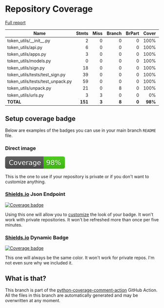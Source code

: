 # Repository Coverage

[Full report](https://htmlpreview.github.io/?https://github.com/edx/token-utils/blob/python-coverage-comment-action-data/htmlcov/index.html)

| Name                               |    Stmts |     Miss |   Branch |   BrPart |   Cover |   Missing |
|----------------------------------- | -------: | -------: | -------: | -------: | ------: | --------: |
| token\_utils/\_\_init\_\_.py       |        2 |        0 |        0 |        0 |    100% |           |
| token\_utils/api.py                |        6 |        0 |        0 |        0 |    100% |           |
| token\_utils/apps.py               |        3 |        0 |        0 |        0 |    100% |           |
| token\_utils/models.py             |        0 |        0 |        0 |        0 |    100% |           |
| token\_utils/sign.py               |       18 |        0 |        0 |        0 |    100% |           |
| token\_utils/tests/test\_sign.py   |       39 |        0 |        0 |        0 |    100% |           |
| token\_utils/tests/test\_unpack.py |       59 |        0 |        0 |        0 |    100% |           |
| token\_utils/unpack.py             |       21 |        0 |        8 |        0 |    100% |           |
| token\_utils/urls.py               |        3 |        3 |        0 |        0 |      0% |       4-7 |
|                          **TOTAL** |  **151** |    **3** |    **8** |    **0** | **98%** |           |


## Setup coverage badge

Below are examples of the badges you can use in your main branch `README` file.

### Direct image

[![Coverage badge](https://raw.githubusercontent.com/edx/token-utils/python-coverage-comment-action-data/badge.svg)](https://htmlpreview.github.io/?https://github.com/edx/token-utils/blob/python-coverage-comment-action-data/htmlcov/index.html)

This is the one to use if your repository is private or if you don't want to customize anything.

### [Shields.io](https://shields.io) Json Endpoint

[![Coverage badge](https://img.shields.io/endpoint?url=https://raw.githubusercontent.com/edx/token-utils/python-coverage-comment-action-data/endpoint.json)](https://htmlpreview.github.io/?https://github.com/edx/token-utils/blob/python-coverage-comment-action-data/htmlcov/index.html)

Using this one will allow you to [customize](https://shields.io/endpoint) the look of your badge.
It won't work with private repositories. It won't be refreshed more than once per five minutes.

### [Shields.io](https://shields.io) Dynamic Badge

[![Coverage badge](https://img.shields.io/badge/dynamic/json?color=brightgreen&label=coverage&query=%24.message&url=https%3A%2F%2Fraw.githubusercontent.com%2Fedx%2Ftoken-utils%2Fpython-coverage-comment-action-data%2Fendpoint.json)](https://htmlpreview.github.io/?https://github.com/edx/token-utils/blob/python-coverage-comment-action-data/htmlcov/index.html)

This one will always be the same color. It won't work for private repos. I'm not even sure why we included it.

## What is that?

This branch is part of the
[python-coverage-comment-action](https://github.com/marketplace/actions/python-coverage-comment)
GitHub Action. All the files in this branch are automatically generated and may be
overwritten at any moment.